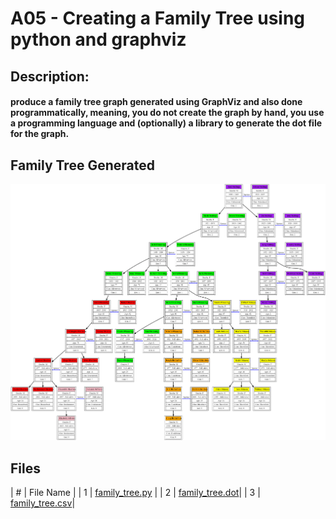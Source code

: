 # A05 - Creating a Family Tree using python and graphviz

## Description:
#### produce a family tree graph generated using GraphViz and also done programmatically, meaning, you do not create the graph by hand, you use a programming language and (optionally) a library to generate the dot file for the graph.

## Family Tree Generated
<img src = "https://github.com/ACHarrison32/4883-SoftwareTools-Harrison/blob/main/Assignments/A5/Family_Tree_Graphviz.png">

## Files
| # | File Name |
| 1 | [family_tree.py]() |
| 2 | [family_tree.dot]()|
| 3 | [family_tree.csv]()|